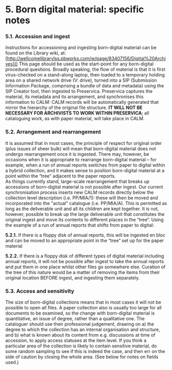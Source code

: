 # 5.	Born digital material: specific notes
### 5.1.	Accession and ingest
Instructions for accessioning and ingesting born-digital material can be found on the Library wiki, at:
[http://wellcomelibrarylss.pbworks.com/w/page/83407156/Digital%20Archives]()
This page should be used as the start-point for any born-digital procedural questions.
Broadly speaking, the flow of material is that it is first virus-checked on a stand-along laptop, then loaded to a temporary holding area on a shared network drive (V: drive), turned into a SIP (Submission Information Package, comprising a bundle of data and metadata) using the SIP Creator tool, then ingested to Preservica.  Preservica captures the material, its metadata and its arrangement, and synchronises this information to CALM: CALM records will be automatically generated that mirror the hierarchy of the original file structure. **IT WILL NOT BE NECESSARY FOR ARCHIVISTS TO WORK WITHIN PRESERVICA**; all cataloguing work, as with paper material, will take place in CALM.

### 5.2.	Arrangement and rearrangement
It is assumed that in most cases, the principle of respect for original order (plus issues of sheer bulk) will mean that born-digital material does not undergo rearrangement once it is ingested.  There may, however, be occasions when it is appropriate to rearrange born-digital material – for example, when a run of annual reports switches from paper to digital within a hybrid collection, and it makes sense to position born-digital material at a point within the “tree” adjacent to the paper reports.  
As things currently stand, large-scale rearrangement that breaks up accessions of born-digital material is not possible after ingest.  Our current synchronisation process inserts new CALM records directly below the collection level description (i.e. PP/MIA/1): these will then be moved and incorporated into the "actual" catalogue (i.e. PP/MIA/A). This is permitted as long as the deliverable unit and all its children are kept together. It is not, however, possible to break up the large deliverable unit that constitutes the original ingest and move its contents to different places in the “tree”.  Using the example of a run of annual reports that shifts from paper to digital:

**5.2.1.**	If there is a floppy disk of annual reports, this will be ingested en bloc and can be moved to an appropriate point in the “tree” set up for the paper material

**5.2.2.**	If there is a floppy disk of different types of digital material including annual reports, it will not be possible after ingest to take the annual reports and put them in one place whilst other files go somewhere else.  Curation of the tree of this nature would be a matter of removing the items from their original location BEFORE ingest, and ingesting them separately.

### 5.3.	Access and sensitivity

The size of born-digital collections means that in most cases it will not be possible to open all files.  A paper collection also is usually too large for all documents to be examined, so the change with born-digital material is quantitative, an issue of degree, rather than a qualitative one. The cataloguer should use their professional judgement, drawing on a) the degree to which the collection has an internal organisation and structure, and b) what is known about its content from e.g. discussions at time of accession, to apply access statuses at the item level. If you think a particular area of the collection is likely to contain sensitive material, do some random sampling to see if this is indeed the case, and then err on the side of caution by closing the whole area.  (See below for notes on fields used.)
